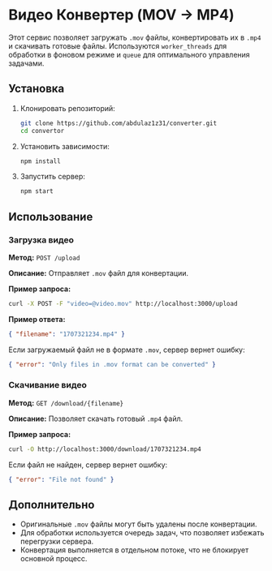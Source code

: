 # Видео Конвертер (MOV → MP4)

Этот сервис позволяет загружать `.mov` файлы, конвертировать их в `.mp4` и скачивать готовые файлы.
Используются `worker_threads` для обработки в фоновом режиме и `queue` для оптимального управления задачами.

## Установка

1. Клонировать репозиторий:
   ```sh
   git clone https://github.com/abdulaz1z31/converter.git
   cd convertor
   ```
2. Установить зависимости:
   ```sh
   npm install
   ```
3. Запустить сервер:
   ```sh
   npm start
   ```

## Использование

### Загрузка видео

**Метод:** `POST /upload`

**Описание:** Отправляет `.mov` файл для конвертации.

**Пример запроса:**

```sh
curl -X POST -F "video=@video.mov" http://localhost:3000/upload
```

**Пример ответа:**

```json
{ "filename": "1707321234.mp4" }
```

Если загружаемый файл не в формате `.mov`, сервер вернет ошибку:

```json
{ "error": "Only files in .mov format can be converted" }
```

### Скачивание видео

**Метод:** `GET /download/{filename}`

**Описание:** Позволяет скачать готовый `.mp4` файл.

**Пример запроса:**

```sh
curl -O http://localhost:3000/download/1707321234.mp4
```

Если файл не найден, сервер вернет ошибку:

```json
{ "error": "File not found" }
```

## Дополнительно

- Оригинальные `.mov` файлы могут быть удалены после конвертации.
- Для обработки используется очередь задач, что позволяет избежать перегрузки сервера.
- Конвертация выполняется в отдельном потоке, что не блокирует основной процесс.

